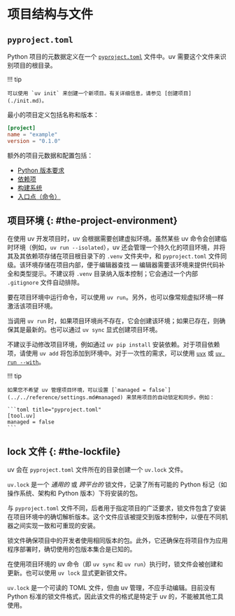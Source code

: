 # 项目结构与文件

## `pyproject.toml`

Python 项目的元数据定义在一个 [`pyproject.toml`](https://hellowac.github.io/pypug-zh-cn/guides/writing-pyproject-toml.html) 文件中。uv 需要这个文件来识别项目的根目录。

!!! tip

    可以使用 `uv init` 来创建一个新项目。有关详细信息，请参见 [创建项目](./init.md)。

最小的项目定义包括名称和版本：

```toml title="pyproject.toml"
[project]
name = "example"
version = "0.1.0"
```

额外的项目元数据和配置包括：

- [Python 版本要求](./config.md#python-version-requirement)
- [依赖项](./dependencies.md)
- [构建系统](./config.md#build-systems)
- [入口点（命令）](./config.md#entry-points)

## 项目环境 {: #the-project-environment}

在使用 uv 开发项目时，uv 会根据需要创建虚拟环境。虽然某些 uv 命令会创建临时环境（例如，`uv run --isolated`），uv 还会管理一个持久化的项目环境，并将其及其依赖项存储在项目根目录下的 `.venv` 文件夹中，和 `pyproject.toml` 文件同级。该环境存储在项目内部，便于编辑器查找 — 编辑器需要该环境来提供代码补全和类型提示。不建议将 `.venv` 目录纳入版本控制；它会通过一个内部 `.gitignore` 文件自动排除。

要在项目环境中运行命令，可以使用 `uv run`。另外，也可以像常规虚拟环境一样激活该项目环境。

当调用 `uv run` 时，如果项目环境尚不存在，它会创建该环境；如果已存在，则确保其是最新的。也可以通过 `uv sync` 显式创建项目环境。

不建议手动修改项目环境，例如通过 `uv pip install` 安装依赖。对于项目依赖项，请使用 `uv add` 将包添加到环境中。对于一次性的需求，可以使用 [`uvx`](../../guides/tools.md) 或 [`uv run --with`](./run.md#requesting-additional-dependencies)。

!!! tip

    如果您不希望 uv 管理项目环境，可以设置 [`managed = false`](../../reference/settings.md#managed) 来禁用项目的自动锁定和同步。例如：

    ```toml title="pyproject.toml"
    [tool.uv]
    managed = false
    ```

## lock 文件 {: #the-lockfile}

uv 会在 `pyproject.toml` 文件所在的目录创建一个 `uv.lock` 文件。

`uv.lock` 是一个 _通用的_ 或 _跨平台的_ 锁文件，记录了所有可能的 Python 标记（如操作系统、架构和 Python 版本）下将安装的包。

与 `pyproject.toml` 文件不同，后者用于指定项目的广泛要求，锁文件包含了安装在项目环境中的确切解析版本。这个文件应该被提交到版本控制中，以便在不同机器之间实现一致和可重现的安装。

锁文件确保项目中的开发者使用相同版本的包。此外，它还确保在将项目作为应用程序部署时，确切使用的包版本集合是已知的。

在使用项目环境的 uv 命令（即 `uv sync` 和 `uv run`）执行时，锁文件会被创建和更新。也可以使用 `uv lock` 显式更新锁文件。

`uv.lock` 是一个可读的 TOML 文件，但由 uv 管理，不应手动编辑。目前没有 Python 标准的锁文件格式，因此该文件的格式是特定于 uv 的，不能被其他工具使用。